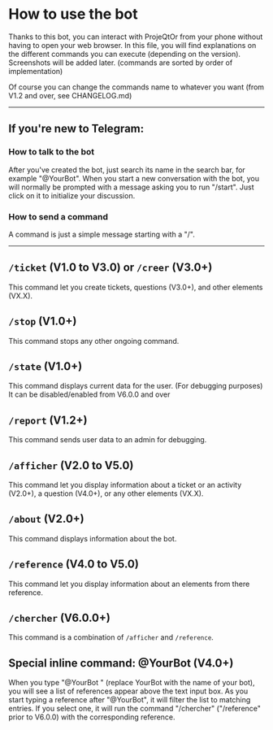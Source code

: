 # How to use the bot

Thanks to this bot, you can interact with ProjeQtOr from your phone without having to open your web browser.
In this file, you will find explanations on the different commands you can execute (depending on the version).
Screenshots will be added later.
(commands are sorted by order of implementation)

Of course you can change the commands name to whatever you want (from V1.2 and over, see CHANGELOG.md)

---

## If you're new to Telegram:

### How to talk to the bot
After you've created the bot, just search its name in the search bar, for example "@YourBot".
When you start a new conversation with the bot, you will normally be prompted with a message asking you to run "/start".
Just click on it to initialize your discussion.

### How to send a command
A command is just a simple message starting with a "/".

---

## `/ticket` (V1.0 to V3.0) or `/creer` (V3.0+)
This command let you create tickets, questions (V3.0+), and other elements (VX.X).

## `/stop` (V1.0+)
This command stops any other ongoing command.

## `/state` (V1.0+)
This command displays current data for the user. (For debugging purposes)
It can be disabled/enabled from V6.0.0 and over

## `/report` (V1.2+)
This command sends user data to an admin for debugging.

## `/afficher` (V2.0 to V5.0)
This command let you display information about a ticket or an activity (V2.0+), a question (V4.0+), or any other elements (VX.X).

## `/about` (V2.0+)
This command displays information about the bot.

## `/reference` (V4.0 to V5.0)
This command let you display information about an elements from there reference.

## `/chercher` (V6.0.0+)
This command is a combination of `/afficher` and `/reference`.

## Special inline command: @YourBot (V4.0+)
When you type "@YourBot " (replace YourBot with the name of your bot), you will see a list of references appear above the text input box.
As you start typing a reference after "@YourBot", it will filter the list to matching entries.
If you select one, it will run the command "/chercher" ("/reference" prior to V6.0.0) with the corresponding reference.
